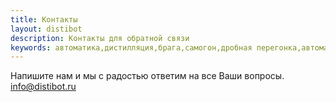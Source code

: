 ```yaml
---
title: Контакты
layout: distibot
description: Контакты для обратной связи
keywords: автоматика,дистилляция,брага,самогон,дробная перегонка,автоматизация
---
```

Напишите нам и мы с радостью ответим на все Ваши вопросы.  
[info@distibot.ru](mailto:info@distibot.ru)
